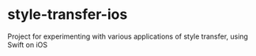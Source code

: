 # style-transfer-ios
Project for experimenting with various applications of style transfer, using Swift on iOS
